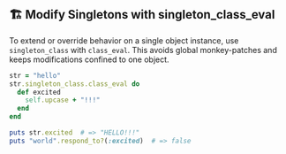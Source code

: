 ## 🏗️ Modify Singletons with singleton_class_eval
To extend or override behavior on a single object instance, use `singleton_class` with `class_eval`. This avoids global monkey-patches and keeps modifications confined to one object.

```ruby
str = "hello"
str.singleton_class.class_eval do
  def excited
    self.upcase + "!!!"
  end
end

puts str.excited  # => "HELLO!!!"
puts "world".respond_to?(:excited)  # => false
```